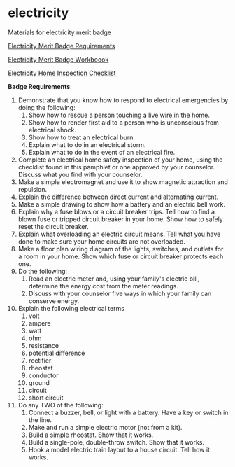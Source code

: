 # electricity
Materials for electricity merit badge

[Electricity Merit Badge Requirements](https://www.boyscouttrail.com/boy-scouts/meritbadges/electricity-merit-badge.asp)

[Electricity Merit Badge Workboook](electricity.pdf)

[Electricity Home Inspection Checklist](electricitychecklist.pdf)

**Badge Requirements**:
1. Demonstrate that you know how to respond to electrical emergencies by doing the following:
   1. Show how to rescue a person touching a live wire in the home.
   2. Show how to render first aid to a person who is unconscious from electrical shock.
   3. Show how to treat an electrical burn.
   4. Explain what to do in an electrical storm.
   5. Explain what to do in the event of an electrical fire.
2. Complete an electrical home safety inspection of your home, using the checklist found in this pamphlet or one approved by your counselor. Discuss what you find with your counselor.
3. Make a simple electromagnet and use it to show magnetic attraction and repulsion.
4. Explain the difference between direct current and alternating current.
5. Make a simple drawing to show how a battery and an electric bell work.
6. Explain why a fuse blows or a circuit breaker trips. Tell how to find a blown fuse or tripped circuit breaker in your home. Show how to safely reset the circuit breaker.
7. Explain what overloading an electric circuit means. Tell what you have done to make sure your home circuits are not overloaded.
8. Make a floor plan wiring diagram of the lights, switches, and outlets for a room in your home. Show which fuse or circuit breaker protects each one.
9. Do the following:
    1. Read an electric meter and, using your family's electric bill, determine the energy cost from the meter readings.
    2. Discuss with your counselor five ways in which your family can conserve energy.
10. Explain the following electrical terms
    1. volt
    2. ampere
    3. watt
    4. ohm
    5. resistance
    6. potential difference
    7. rectifier
    8. rheostat
    9. conductor
    10. ground
    11. circuit
    12. short circuit
11. Do any TWO of the following:
    1. Connect a buzzer, bell, or light with a battery. Have a key or switch in the line.
    2. Make and run a simple electric motor (not from a kit).
    3. Build a simple rheostat. Show that it works.
    4. Build a single-pole, double-throw switch. Show that it works.
    5. Hook a model electric train layout to a house circuit. Tell how it works.
